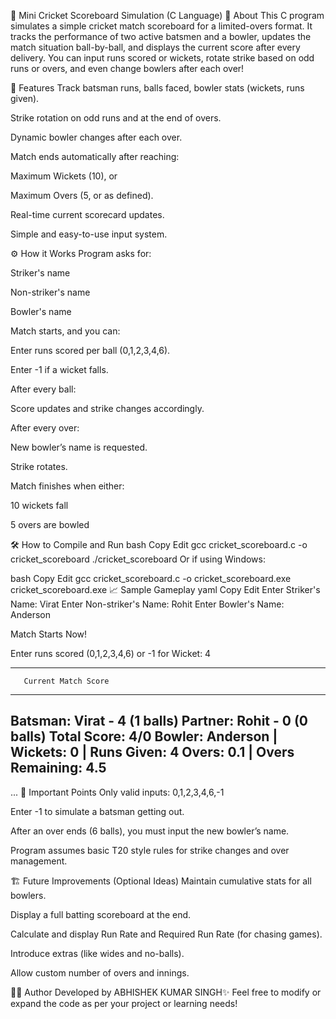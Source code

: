 🏏 Mini Cricket Scoreboard Simulation (C Language)
📜 About
This C program simulates a simple cricket match scoreboard for a limited-overs format.
It tracks the performance of two active batsmen and a bowler, updates the match situation ball-by-ball, and displays the current score after every delivery.
You can input runs scored or wickets, rotate strike based on odd runs or overs, and even change bowlers after each over!

🎯 Features
Track batsman runs, balls faced, bowler stats (wickets, runs given).

Strike rotation on odd runs and at the end of overs.

Dynamic bowler changes after each over.

Match ends automatically after reaching:

Maximum Wickets (10), or

Maximum Overs (5, or as defined).

Real-time current scorecard updates.

Simple and easy-to-use input system.

⚙️ How it Works
Program asks for:

Striker's name

Non-striker's name

Bowler's name

Match starts, and you can:

Enter runs scored per ball (0,1,2,3,4,6).

Enter -1 if a wicket falls.

After every ball:

Score updates and strike changes accordingly.

After every over:

New bowler’s name is requested.

Strike rotates.

Match finishes when either:

10 wickets fall

5 overs are bowled

🛠️ How to Compile and Run
bash
Copy
Edit
gcc cricket_scoreboard.c -o cricket_scoreboard
./cricket_scoreboard
Or if using Windows:

bash
Copy
Edit
gcc cricket_scoreboard.c -o cricket_scoreboard.exe
cricket_scoreboard.exe
📈 Sample Gameplay
yaml
Copy
Edit
Enter Striker's Name: Virat
Enter Non-striker's Name: Rohit
Enter Bowler's Name: Anderson

Match Starts Now!

Enter runs scored (0,1,2,3,4,6) or -1 for Wicket: 4

----------------------------------
       Current Match Score       
----------------------------------
Batsman: Virat - 4 (1 balls)
Partner: Rohit - 0 (0 balls)
Total Score: 4/0
Bowler: Anderson | Wickets: 0 | Runs Given: 4
Overs: 0.1 | Overs Remaining: 4.5
----------------------------------

...
📌 Important Points
Only valid inputs: 0,1,2,3,4,6,-1

Enter -1 to simulate a batsman getting out.

After an over ends (6 balls), you must input the new bowler’s name.

Program assumes basic T20 style rules for strike changes and over management.

🏗️ Future Improvements (Optional Ideas)
Maintain cumulative stats for all bowlers.

Display a full batting scoreboard at the end.

Calculate and display Run Rate and Required Run Rate (for chasing games).

Introduce extras (like wides and no-balls).

Allow custom number of overs and innings.

👨‍💻 Author
Developed by ABHISHEK KUMAR SINGH✨
Feel free to modify or expand the code as per your project or learning needs!

